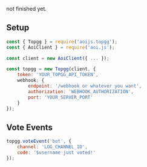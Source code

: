 not finished yet.

## Setup
```javascript
const { Topgg } = require('aoijs.topgg');
const { AoiClient } = require('aoi.js');

const client = new AoiClient({ ... });

const topgg = new Topgg(client, {
    token: 'YOUR_TOPGG_API_TOKEN',
    webhook; {
        endpoint: '/webhook or whatever you want',
        authorization: 'WEBHOOK_AUTHORIZATION',
        port: 'YOUR_SERVER_PORT'
    }
});
```

## Vote Events
```javascript
topgg.voteEvent('bot', {
    channel: 'LOG_CHANNEL_ID',
    code: '$username just voted!'
});
```
